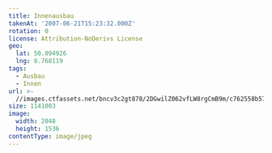 ```yaml
---
title: Innenausbau
takenAt: '2007-06-21T15:23:32.000Z'
rotation: 0
license: Attribution-NoDerivs License
geo:
  lat: 50.094926
  lng: 8.768119
tags:
  - Ausbau
  - Innen
url: >-
  //images.ctfassets.net/bncv3c2gt878/2DGwilZ062vfLW8rgCmB9m/c762558b57f384c7340a8dc4abcf908a/innenausbau_4505208794_o
size: 1141003
image:
  width: 2048
  height: 1536
contentType: image/jpeg
---
```


